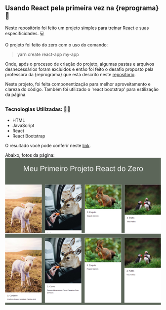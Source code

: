 ## Usando React pela primeira vez na {reprograma} 👾

Neste repositório foi feito um projeto simples para treinar React e suas especificidades. 💻




O projeto foi feito do zero com o uso do comando:
> yarn create react-app my-app 


Onde, após o processo de criação do projeto, algumas pastas e arquivos desnecessários foram excluidos e então foi feito o desafio proposto pela professora da {reprograma} que está descrito neste [repositorio](https://github.com/larigit/On10-TodasEmTEch-ReactI).


Neste projeto, foi feita componentização para melhor aproveitamento e clareza do código. Também foi utilizado o 'react bootstrap' para estilização da página. 
##
### Tecnologias Utilizadas: 👩‍💻
- HTML
- JavaScript
- React
- React Bootstrap


O resultado você pode conferir neste [link]().

Abaixo, fotos da página: 
![](assets/app_1.png)
![](assets/app_2.png)
